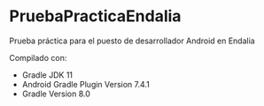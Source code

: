 # PruebaPracticaEndalia

Prueba práctica para el puesto de desarrollador Android en Endalia

Compilado con: 

 - Gradle JDK 11
 - Android Gradle Plugin Version 7.4.1
 - Gradle Version 8.0
